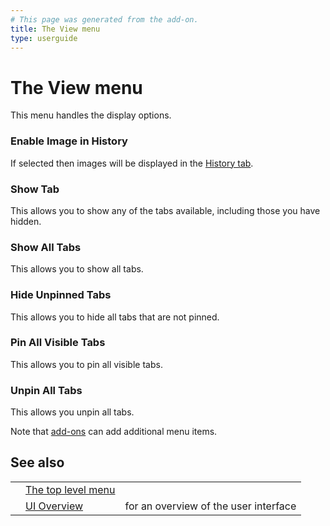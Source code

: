 ```yaml
---
# This page was generated from the add-on.
title: The View menu
type: userguide
---
```


# The View menu

This menu handles the display options.

### Enable Image in History

If selected then images will be displayed in the [History tab](/docs/desktop/ui/tabs/history/).   

### Show Tab

This allows you to show any of the tabs available, including those you have hidden.

### Show All Tabs

This allows you to show all tabs.

### Hide Unpinned Tabs

This allows you to hide all tabs that are not pinned.

### Pin All Visible Tabs

This allows you to pin all visible tabs.

### Unpin All Tabs

This allows you unpin all tabs.


Note that [add-ons](/docs/desktop/start/features/addons/) can add additional menu items.

## See also

|   |                                                |                                       |
|---|------------------------------------------------|---------------------------------------|
|   | [The top level menu](/docs/desktop/ui/tlmenu/) |                                       |
|   | [UI Overview](/docs/desktop/ui/)               | for an overview of the user interface |
